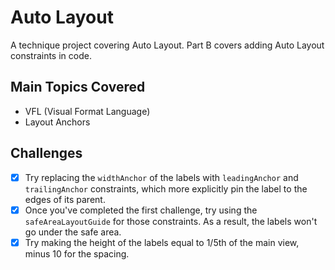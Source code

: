 # Auto Layout

A technique project covering Auto Layout. Part B covers adding Auto Layout constraints in code.

## Main Topics Covered

- VFL (Visual Format Language)
- Layout Anchors

## Challenges
- [x] Try replacing the `widthAnchor` of the labels with `leadingAnchor` and `trailingAnchor` constraints, which more explicitly pin the label to the edges of its parent.
- [x] Once you've completed the first challenge, try using the `safeAreaLayoutGuide` for those constraints. As a result, the labels won't go under the safe area.
- [x] Try making the height of the labels equal to 1/5th of the main view, minus 10 for the spacing.
